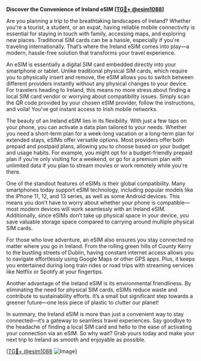 **Discover the Convenience of Ireland eSIM [[TG💪+ @esim1088](https://t.me/s/esim1088)]**

Are you planning a trip to the breathtaking landscapes of Ireland? Whether you're a tourist, a student, or an expat, having reliable mobile connectivity is essential for staying in touch with family, accessing maps, and exploring new places. Traditional SIM cards can be a hassle, especially if you're traveling internationally. That’s where the Ireland eSIM comes into play—a modern, hassle-free solution that transforms your travel experience.

An eSIM is essentially a digital SIM card embedded directly into your smartphone or tablet. Unlike traditional physical SIM cards, which require you to physically insert and remove, the eSIM allows you to switch between different providers instantly without any physical changes to your device. For travelers heading to Ireland, this means no more stress about finding a local SIM card vendor or worrying about compatibility issues. Simply scan the QR code provided by your chosen eSIM provider, follow the instructions, and voila! You’ve got instant access to Irish mobile networks.

The beauty of an Ireland eSIM lies in its flexibility. With just a few taps on your phone, you can activate a data plan tailored to your needs. Whether you need a short-term plan for a week-long vacation or a long-term plan for extended stays, eSIMs offer versatile options. Most providers offer both prepaid and postpaid plans, allowing you to choose based on your budget and usage habits. For example, you might opt for a budget-friendly prepaid plan if you’re only visiting for a weekend, or go for a premium plan with unlimited data if you plan to stream movies or work remotely while you're there.

One of the standout features of eSIMs is their global compatibility. Many smartphones today support eSIM technology, including popular models like the iPhone 11, 12, and 13 series, as well as some Android devices. This means you don’t have to worry about whether your phone is compatible—most modern devices will work seamlessly with an Ireland eSIM. Additionally, since eSIMs don’t take up physical space in your device, you save valuable storage space compared to carrying around multiple physical SIM cards.

For those who love adventure, an eSIM also ensures you stay connected no matter where you go in Ireland. From the rolling green hills of County Kerry to the bustling streets of Dublin, having constant internet access allows you to navigate effortlessly using Google Maps or other GPS apps. Plus, it keeps you entertained during long train rides or road trips with streaming services like Netflix or Spotify at your fingertips.

Another advantage of the Ireland eSIM is its environmental friendliness. By eliminating the need for physical SIM cards, eSIMs reduce waste and contribute to sustainability efforts. It’s a small but significant step towards a greener future—one less piece of plastic to clutter our planet!

In summary, the Ireland eSIM is more than just a convenient way to stay connected—it’s a gateway to seamless travel experiences. Say goodbye to the headache of finding a local SIM card and hello to the ease of activating your connection via an eSIM. So why wait? Grab yours today and make your next trip to Ireland as smooth and enjoyable as possible.

[[TG💪+ @esim1088](https://t.me/s/esim1088) ![Image](https://i.postimg.cc/Y0z9fWf4/image.png)]